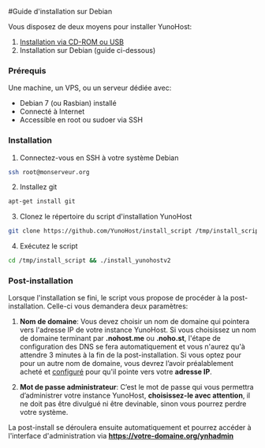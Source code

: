 #Guide d'installation sur Debian

Vous disposez de deux moyens pour installer YunoHost:
1. [Installation via CD-ROM ou USB](#/install_fr)
2. Installation sur Debian (guide ci-dessous)

### Prérequis
Une machine, un VPS, ou un serveur dédiée avec:
* Debian 7 (ou Rasbian) installé
* Connecté à Internet
* Accessible en root ou sudoer via SSH

### Installation
1. Connectez-vous en SSH à votre système Debian
```bash
ssh root@monserveur.org
```
2. Installez git
```bash
apt-get install git
```
3. Clonez le répertoire du script d'installation YunoHost
```bash
git clone https://github.com/YunoHost/install_script /tmp/install_script
```
4. Exécutez le script
```bash
cd /tmp/install_script && ./install_yunohostv2
```

### Post-installation

Lorsque l'installation se fini, le script vous propose de procéder à la post-installation. Celle-ci vous demandera deux paramètres:
1. **Nom de domaine**: Vous devez choisir un nom de domaine qui pointera vers l'adresse IP de votre instance YunoHost. Si vous choisissez un nom de domaine terminant par **.nohost.me** ou **.noho.st**, l'étape de configuration des DNS se fera automatiquement et vous n'aurez qu'à attendre 3 minutes à la fin de la post-installation. Si vous optez pour pour un autre nom de domaine, vous devrez l’avoir préalablement acheté et [configuré](∕#/dns_fr) pour qu'il pointe vers votre **adresse IP**.

2. **Mot de passe administrateur**: C’est le mot de passe qui vous permettra d’administrer votre instance YunoHost, **choisissez-le avec attention**, il ne doit pas être divulgué ni être devinable, sinon vous pourrez perdre votre système.

La post-install se déroulera ensuite automatiquement et pourrez accéder à l'interface d'administration via **https://votre-domaine.org/ynhadmin**


